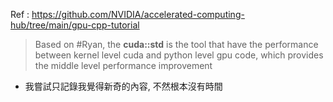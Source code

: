 Ref : https://github.com/NVIDIA/accelerated-computing-hub/tree/main/gpu-cpp-tutorial

> Based on #Ryan, the **cuda::std** is the tool that have the performance between kernel level cuda and python level gpu code, which provides the middle level performance improvement

- 我嘗試只記錄我覺得新奇的內容, 不然根本沒有時間

